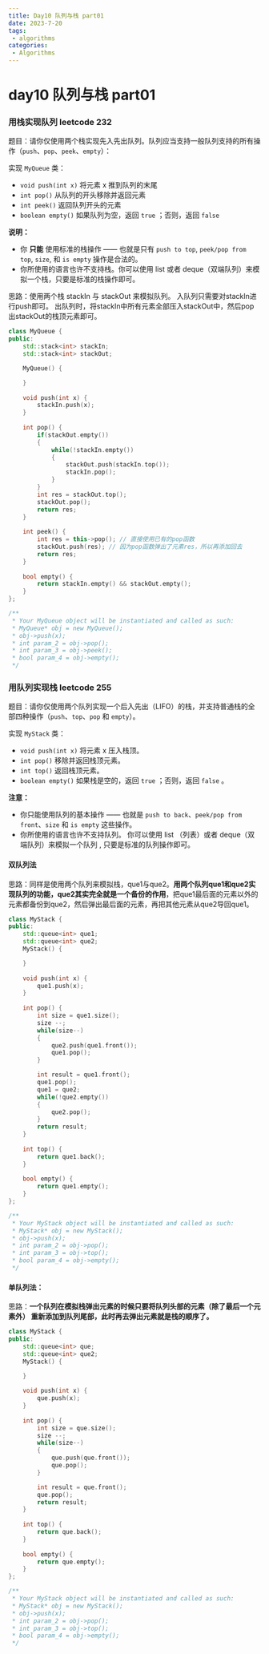 ```yaml
---
title: Day10 队列与栈 part01
date: 2023-7-20
tags:
 - algorithms
categories:
 - Algorithms
---
```

#  day10 队列与栈 part01

### 用栈实现队列 leetcode 232

题目：请你仅使用两个栈实现先入先出队列。队列应当支持一般队列支持的所有操作（`push`、`pop`、`peek`、`empty`）：

实现 `MyQueue` 类：

- `void push(int x)` 将元素 x 推到队列的末尾
- `int pop()` 从队列的开头移除并返回元素
- `int peek()` 返回队列开头的元素
- `boolean empty()` 如果队列为空，返回 `true` ；否则，返回 `false`

**说明：**

- 你 **只能** 使用标准的栈操作 —— 也就是只有 `push to top`, `peek/pop from top`, `size`, 和 `is empty` 操作是合法的。
- 你所使用的语言也许不支持栈。你可以使用 list 或者 deque（双端队列）来模拟一个栈，只要是标准的栈操作即可。

思路：使用两个栈 stackIn 与 stackOut 来模拟队列。
			入队列只需要对stackIn进行push即可。
			出队列时，将stackIn中所有元素全部压入stackOut中，然后pop出stackOut的栈顶元素即可。

```c++
class MyQueue {
public:
    std::stack<int> stackIn;
    std::stack<int> stackOut;

    MyQueue() {

    }
    
    void push(int x) {
        stackIn.push(x);
    }
    
    int pop() {
        if(stackOut.empty())
        {
            while(!stackIn.empty())
            {
                stackOut.push(stackIn.top());
                stackIn.pop();
            }
        }
        int res = stackOut.top();
        stackOut.pop();
        return res;
    }
    
    int peek() {
        int res = this->pop(); // 直接使用已有的pop函数
        stackOut.push(res); // 因为pop函数弹出了元素res，所以再添加回去
        return res;
    }
    
    bool empty() {
        return stackIn.empty() && stackOut.empty();
    }
};

/**
 * Your MyQueue object will be instantiated and called as such:
 * MyQueue* obj = new MyQueue();
 * obj->push(x);
 * int param_2 = obj->pop();
 * int param_3 = obj->peek();
 * bool param_4 = obj->empty();
 */
```

### 用队列实现栈 leetcode 255

题目：请你仅使用两个队列实现一个后入先出（LIFO）的栈，并支持普通栈的全部四种操作（`push`、`top`、`pop` 和 `empty`）。

实现 `MyStack` 类：

- `void push(int x)` 将元素 x 压入栈顶。
- `int pop()` 移除并返回栈顶元素。
- `int top()` 返回栈顶元素。
- `boolean empty()` 如果栈是空的，返回 `true` ；否则，返回 `false` 。

 

**注意：**

- 你只能使用队列的基本操作 —— 也就是 `push to back`、`peek/pop from front`、`size` 和 `is empty` 这些操作。
- 你所使用的语言也许不支持队列。 你可以使用 list （列表）或者 deque（双端队列）来模拟一个队列 , 只要是标准的队列操作即可。

#### 双队列法

思路：同样是使用两个队列来模拟栈，que1与que2。**用两个队列que1和que2实现队列的功能，que2其实完全就是一个备份的作用**，把que1最后面的元素以外的元素都备份到que2，然后弹出最后面的元素，再把其他元素从que2导回que1。



```C++
class MyStack {
public:
    std::queue<int> que1;
    std::queue<int> que2;
    MyStack() {

    }
    
    void push(int x) {
        que1.push(x);
    }
    
    int pop() {
        int size = que1.size();
        size --;
        while(size--)
        {
            que2.push(que1.front());
            que1.pop();
        }

        int result = que1.front();
        que1.pop();
        que1 = que2;
        while(!que2.empty())
        {
            que2.pop();
        }
        return result;
    }
    
    int top() {
        return que1.back();
    }
    
    bool empty() {
        return que1.empty();
    }
};

/**
 * Your MyStack object will be instantiated and called as such:
 * MyStack* obj = new MyStack();
 * obj->push(x);
 * int param_2 = obj->pop();
 * int param_3 = obj->top();
 * bool param_4 = obj->empty();
 */
```

#### 单队列法：

思路：**一个队列在模拟栈弹出元素的时候只要将队列头部的元素（除了最后一个元素外） 重新添加到队列尾部，此时再去弹出元素就是栈的顺序了。**

```C++
class MyStack {
public:
    std::queue<int> que;
    std::queue<int> que2;
    MyStack() {

    }
    
    void push(int x) {
        que.push(x);
    }
    
    int pop() {
        int size = que.size();
        size --;
        while(size--)
        {
            que.push(que.front());
            que.pop();
        }

        int result = que.front();
        que.pop();
        return result;
    }
    
    int top() {
        return que.back();
    }
    
    bool empty() {
        return que.empty();
    }
};

/**
 * Your MyStack object will be instantiated and called as such:
 * MyStack* obj = new MyStack();
 * obj->push(x);
 * int param_2 = obj->pop();
 * int param_3 = obj->top();
 * bool param_4 = obj->empty();
 */
```

